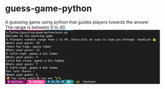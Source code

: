 # guess-game-python

A guessing game using python that guides players towards the answer<br>
The range is between 0 to 40.
![image](sample.jpg)
